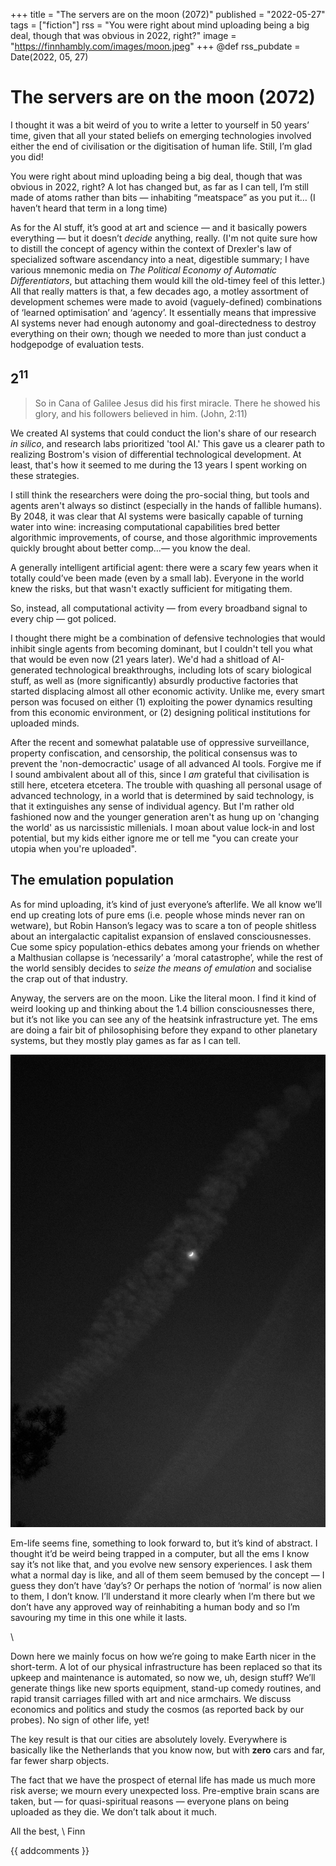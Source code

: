 +++
title = "The servers are on the moon (2072)"
published = "2022-05-27"
tags = ["fiction"]
rss = "You were right about mind uploading being a big deal, though that was obvious in 2022, right?"
image = "https://finnhambly.com/images/moon.jpeg"
+++
@def rss_pubdate = Date(2022, 05, 27)

# The servers are on the moon (2072)
I thought it was a bit weird of you to write a letter to yourself in 50 years’ time, given that all your stated beliefs on emerging technologies involved either the end of civilisation or the digitisation of human life. Still, I’m glad you did! 

You were right about mind uploading being a big deal, though that was obvious in 2022, right? A lot has changed but, as far as I can tell, I’m still made of atoms rather than bits — inhabiting “meatspace” as you put it… (I haven’t heard that term in a long time)

As for the AI stuff, it’s good at art and science — and it basically powers everything — but it doesn’t *decide* anything, really. (I'm not quite sure how to distill the concept of agency within the context of Drexler's law of specialized software ascendancy into a neat, digestible summary; I have various mnemonic media on *The Political Economy of Automatic Differentiators*, but attaching them would kill the old-timey feel of this letter.) All that really matters is that, a few decades ago, a motley assortment of development schemes were made to avoid (vaguely-defined) combinations of ‘learned optimisation’ and ‘agency’. It essentially means that impressive AI systems never had enough autonomy and goal-directedness to destroy everything on their own; though we needed to more than just conduct a hodgepodge of evaluation tests.

## $2^{11}$

> So in Cana of Galilee Jesus did his first miracle. There he showed his glory, and his followers believed in him. (John, 2:11)

 We created AI systems that could conduct the lion's share of our research *in silico*, and research labs prioritized 'tool AI.' This gave us a clearer path to realizing Bostrom's vision of differential technological development. At least, that's how it seemed to me during the 13 years I spent working on these strategies.

I still think the researchers were doing the pro-social thing, but tools and agents aren't always so distinct (especially in the hands of fallible humans). By 2048, it was clear that AI systems were basically capable of turning water into wine: increasing computational capabilities bred better algorithmic improvements, of course, and those algorithmic improvements quickly brought about better comp…— you know the deal.

A generally intelligent artificial agent: there were a scary few years when it totally could’ve been made (even by a small lab). Everyone in the world knew the risks, but that wasn't exactly sufficient for mitigating them.

So, instead, all computational activity — from every broadband signal to every chip — got policed.

I thought there might be a combination of defensive technologies that would inhibit single agents from becoming dominant, but I couldn't tell you what that would be even now (21 years later). We'd had a shitload of AI-generated technological breakthroughs, including lots of scary biological stuff, as well as (more significantly) absurdly productive factories that started displacing almost all other economic activity. Unlike me, every smart person was focused on either (1) exploiting the power dynamics resulting from this economic environment, or (2) designing political institutions for uploaded minds.

After the recent and somewhat palatable use of oppressive surveillance, property confiscation, and censorship, the political consensus was to prevent the 'non-democractic' usage of all advanced AI tools. Forgive me if I sound ambivalent about all of this, since I *am* grateful that civilisation is still here, etcetera etcetera. The trouble with quashing all personal usage of advanced technology, in a world that is determined by said technology, is that it extinguishes any sense of individual agency. But I'm rather old fashioned now and the younger generation aren't as hung up on 'changing the world' as us narcissistic millenials. I moan about value lock-in and lost potential, but my kids either ignore me or tell me "you can create your utopia when you're uploaded".

## The emulation population
As for mind uploading, it’s kind of just everyone’s afterlife. We all know we’ll end up creating lots of pure ems (i.e. people whose minds never ran on wetware), but Robin Hanson’s legacy was to scare a ton of people shitless about an intergalactic capitalist expansion of enslaved consciousnesses. Cue some spicy population-ethics debates among your friends on whether a Malthusian collapse is ‘necessarily’ a ‘moral catastrophe’, while the rest of the world sensibly decides to *seize the means of emulation* and socialise the crap out of that industry.

Anyway, the servers are on the moon. Like the literal moon. I find it kind of weird looking up and thinking about the 1.4 billion consciousnesses there, but it’s not like you can see any of the heatsink infrastructure yet. The ems are doing a fair bit of philosophising before they expand to other planetary systems, but they mostly play games as far as I can tell.

![](/images/moon.jpeg)

Em-life seems fine, something to look forward to, but it’s kind of abstract. I thought it’d be weird being trapped in a computer, but all the ems I know say it’s not like that, and you evolve new sensory experiences. I ask them what a normal day is like, and all of them seem bemused by the concept — I guess they don’t have ‘day’s? Or perhaps the notion of ‘normal’ is now alien to them, I don’t know. I’ll understand it more clearly when I’m there but we don’t have any approved way of reinhabiting a human body and so I’m savouring my time in this one while it lasts.

\\


Down here we mainly focus on how we’re going to make Earth nicer in the short-term. A lot of our physical infrastructure has been replaced so that its upkeep and maintenance is automated, so now we, uh, design stuff? We’ll generate things like new sports equipment, stand-up comedy routines, and rapid transit carriages filled with art and nice armchairs. We discuss economics and politics and study the cosmos (as reported back by our probes). No sign of other life, yet!

The key result is that our cities are absolutely lovely. Everywhere is basically like the Netherlands that you know now, but with **zero** cars and far, far fewer sharp objects. 

The fact that we have the prospect of eternal life has made us much more risk averse; we mourn every unexpected loss. Pre-emptive brain scans are taken, but — for quasi-spiritual reasons — everyone plans on being uploaded as they die. We don’t talk about it much.


All the best,
\\
Finn


{{ addcomments }}
